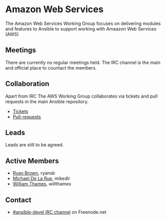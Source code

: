 # Amazon Web Services

The Amazon Web Services Working Group focuses on delivering modules
and features to Ansible to support working with Amaazon Web Services (AWS)

## Meetings

There are currently no regular meetings held.  The IRC channel is the main and official place to countact the members. 

## Collaboration

Apart from IRC The AWS Working Group collaborates via tickets and pull
requests in the main Ansible repository.
* [Tickets](https://github.com/ansible/ansible/issues?utf8=%E2%9C%93&q=is%3Aissue%20is%3Aopen%20aws)
* [Pull-requests](https://github.com/ansible/ansible/pulls?q=is%3Apr+is%3Aopen+aws)

## Leads
Leads are still to be agreed.

## Active Members
* [Ryan Brown](https://github.com/ryansb), ryansb
* [Michael De La Rue](https://github.com/mikedlr), mikedlr
* [William Thames](https://github.com/willthames), willthames

## Contact
* [#ansible-devel IRC channel](https://webchat.freenode.net/?channels=ansible-aws) on Freenode.net
